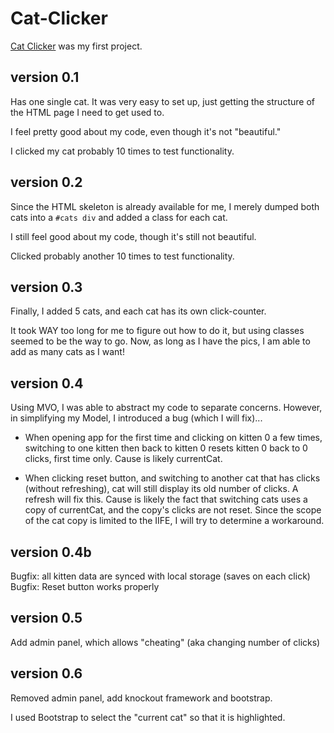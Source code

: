 # Cat-Clicker

[Cat Clicker](http://abustamam.github.io/Cat-Clicker) was my first project. 

## version 0.1

Has one single cat. It was very easy to set up, just getting the structure of the HTML page I need to get used to. 

I feel pretty good about my code, even though it's not "beautiful."

I clicked my cat probably 10 times to test functionality. 

## version 0.2

Since the HTML skeleton is already available for me, I merely dumped both cats into a `#cats div` and added a class for each cat. 

I still feel good about my code, though it's still not beautiful. 

Clicked probably another 10 times to test functionality. 

## version 0.3

Finally, I added 5 cats, and each cat has its own click-counter. 

It took WAY too long for me to figure out how to do it, but using classes seemed to be the way to go. Now, as long as I have the pics, I am able to add as many cats as I want!

## version 0.4 

Using MVO, I was able to abstract my code to separate concerns. However, in simplifying my Model, I introduced a bug (which I will fix)...

- When opening app for the first time and clicking on kitten 0 a few times, switching to one kitten then back to kitten 0 resets kitten 0 back to 0 clicks, first time only. Cause is likely currentCat.

- When clicking reset button, and switching to another cat that has clicks (without refreshing), cat will still display its old number of clicks. A refresh will fix this. Cause is likely the fact that switching cats uses a copy of currentCat, and the copy's clicks are not reset. Since the scope of the cat copy is limited to the IIFE, I will try to determine a workaround. 

## version 0.4b

Bugfix: all kitten data are synced with local storage (saves on each click)
Bugfix: Reset button works properly

## version 0.5

Add admin panel, which allows "cheating" (aka changing number of clicks)

## version 0.6

Removed admin panel, add knockout framework and bootstrap.

I used Bootstrap to select the "current cat" so that it is highlighted. 